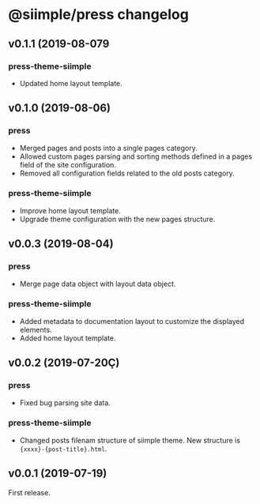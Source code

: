 # @siimple/press changelog

## v0.1.1 (2019-08-079

### press-theme-siimple

- Updated home layout template.


## v0.1.0 (2019-08-06)

### press

- Merged pages and posts into a single pages category.
- Allowed custom pages parsing and sorting methods defined in a pages field of the site configuration.
- Removed all configuration fields related to the old posts category.

### press-theme-siimple

- Improve home layout template.
- Upgrade theme configuration with the new pages structure.


## v0.0.3 (2019-08-04)

### press

- Merge page data object with layout data object.

### press-theme-siimple

- Added metadata to documentation layout to customize the displayed elements.
- Added home layout template.


## v0.0.2 (2019-07-20Ç)

### press

- Fixed bug parsing site data.

### press-theme-siimple

- Changed posts filenam structure of siimple theme. New structure is `{xxxx}-{post-title}.html`.


## v0.0.1 (2019-07-19)

First release. 

